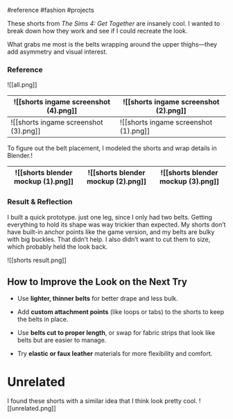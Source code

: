 #reference #fashion #projects

These shorts from _The Sims 4: Get Together_ are insanely cool. I wanted to break down how they work and see if I could recreate the look.

What grabs me most is the belts wrapping around the upper thighs—they add asymmetry and visual interest.

### Reference

![[all.png]]

| ![[shorts ingame screenshot (4).png]] | ![[shorts ingame screenshot (2).png]] |
| ------------------------------------- | ------------------------------------- |
| ![[shorts ingame screenshot (3).png]] | ![[shorts ingame screenshot (1).png]] |

To figure out the belt placement, I modeled the shorts and wrap details in Blender.!



| ![[shorts blender mockup (1).png]] | ![[shorts blender mockup (2).png]] | ![[shorts blender mockup (3).png]] |
| ---------------------------------- | ---------------------------------- | ---------------------------------- |

### Result & Reflection

I built a quick prototype. just one leg, since I only had two belts. Getting everything to hold its shape was way trickier than expected. My shorts don’t have built-in anchor points like the game version, and my belts are bulky with big buckles. That didn’t help. I also didn’t want to cut them to size, which probably held the look back.

![[shorts result.png]]
## How to Improve the Look on the Next Try

- Use **lighter, thinner belts** for better drape and less bulk.
    
- Add **custom attachment points** (like loops or tabs) to the shorts to keep the belts in place.
    
- Use **belts cut to proper length**, or swap for fabric strips that look like belts but are easier to manage.
    
- Try **elastic or faux leather** materials for more flexibility and comfort.
# Unrelated
I found these shorts with a similar idea that I think look pretty cool.
![[unrelated.png]]
